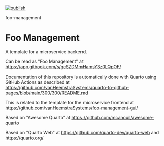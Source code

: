 [![publish](https://github.com/vanHeemstraSystems/foo-management/actions/workflows/publish.yml/badge.svg)](https://github.com/vanHeemstraSystems/foo-management/actions/workflows/publish.yml)

foo-management
# Foo Management

A template for a microservice backend.

Can be read as "Foo Management" at https://app.gitbook.com/s/gcSZDMmHamsY3z0LQpOF/

Documentation of this repository is automatically done with Quarto using GitHub Actions as described at https://github.com/vanHeemstraSystems/quarto-to-github-pages/blob/main/300/300/README.md

This is related to the template for the microservice frontend at https://github.com/vanHeemstraSystems/foo-management-gui/

Based on "Awesome Quarto" at https://github.com/mcanouil/awesome-quarto

Based on "Quarto Web" at https://github.com/quarto-dev/quarto-web and https://quarto.org/
